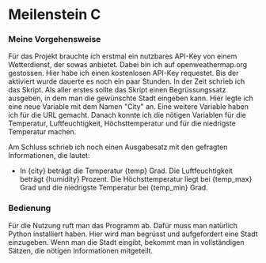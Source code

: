 # Meilenstein C

### Meine Vorgehensweise

Für das Projekt brauchte ich erstmal ein nutzbares API-Key von einem Wetterdienst, der sowas anbietet. Dabei bin ich auf openweathermap.org gestossen. Hier habe ich einen kostenlosen API-Key requestet. Bis der aktiviert wurde dauerte es noch ein paar Stunden. In der Zeit schrieb ich das Skript. Als aller erstes sollte das Skript einen Begrüssungssatz ausgeben, in dem man die gewünschte Stadt eingeben kann. Hier legte ich eine neue Variable mit dem Namen "City" an. Eine weitere Variable haben ich für die URL gemacht. Danach konnte ich die nötigen Variablen für die Temperatur, Luftfeuchtigkeit, Höchsttemperatur und für die niedrigste Temperatur machen.

Am Schluss schrieb ich noch einen Ausgabesatz mit den gefragten Informationen, die lautet: 
- In {city} beträgt die Temperatur {temp} Grad. Die Luftfeuchtigkeit beträgt {humidity} Prozent. Die Höchsttemperatur liegt bei {temp_max} Grad und die niedrigste Temperatur bei {temp_min} Grad.

### Bedienung

Für die Nutzung ruft man das Programm ab. Dafür muss man natürlich Python installiert haben. Hier wird man begrüsst und aufgefordert eine Stadt einzugeben. Wenn man die Stadt eingibt, bekommt man in vollständigen Sätzen, die nötigen Informationen mitgeteilt.